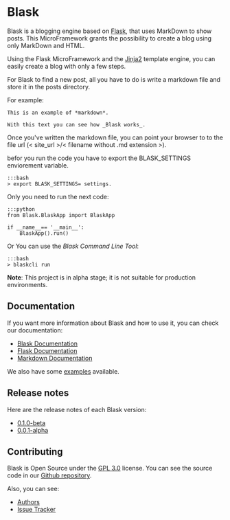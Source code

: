 # Blask

Blask is a blogging engine based on [Flask](http://flask.pocoo.org/), that uses MarkDown to show posts. This MicroFramework grants the possibility to create a blog using only MarkDown and HTML.

Using the Flask MicroFramework and the [Jinja2](http://jinja.pocoo.org/) template engine, you can easily create a blog with only a few steps.

For Blask to find a new post, all you have to do is write a markdown file and store it in the posts directory.

For example:

    This is an example of *markdown*.

    With this text you can see how _Blask works_.

Once you've written the markdown file, you can point your browser to to the file url (< site_url >/< filename without .md extension >).

befor you run the code you have to export the BLASK_SETTINGS enviorement variable.

    :::bash
    > export BLASK_SETTINGS= settings.

Only you need to run the next code:

    :::python
    from Blask.BlaskApp import BlaskApp
    
    if __name__== '__main__':
        BlaskApp().run() 

Or You can use the _Blask Command Line Tool_:

    :::bash
    > blaskcli run

**Note**: This project is in alpha stage; it is not suitable for production environments.

## Documentation

If you want more information about Blask and how to use it, you can check our documentation:

* [Blask Documentation](/docs)
* [Flask Documentation](http://flask.pocoo.org/docs/0.12/)
* [Markdown Documentation](https://daringfireball.net/projects/markdown/syntax)

We also have some [examples](/examples) available.

## Release notes

Here are the release notes of each Blask version:

* [0.1.0-beta](/0.1.0-beta)
* [0.0.1-alpha](/0.0.1-alpha)

## Contributing

Blask is Open Source under the [GPL 3.0](https://www.gnu.org/licenses/gpl-3.0.en.html) license. You can see the source code in our [Github repository](https://github.com/zerasul/blask).

Also, you can see:

* [Authors](https://github.com/zerasul/blask/graphs/contributors)
* [Issue Tracker](https://github.com/zerasul/blask/issues)









